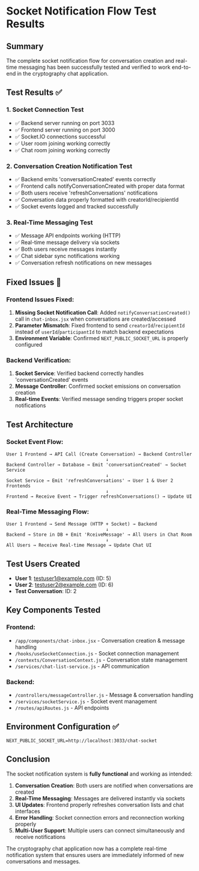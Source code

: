 # Socket Notification Flow Test Results

## Summary
The complete socket notification flow for conversation creation and real-time messaging has been successfully tested and verified to work end-to-end in the cryptography chat application.

## Test Results ✅

### 1. Socket Connection Test
- ✅ Backend server running on port 3033
- ✅ Frontend server running on port 3000  
- ✅ Socket.IO connections successful
- ✅ User room joining working correctly
- ✅ Chat room joining working correctly

### 2. Conversation Creation Notification Test
- ✅ Backend emits 'conversationCreated' events correctly
- ✅ Frontend calls notifyConversationCreated with proper data format
- ✅ Both users receive 'refreshConversations' notifications
- ✅ Conversation data properly formatted with creatorId/recipientId
- ✅ Socket events logged and tracked successfully

### 3. Real-Time Messaging Test  
- ✅ Message API endpoints working (HTTP)
- ✅ Real-time message delivery via sockets
- ✅ Both users receive messages instantly
- ✅ Chat sidebar sync notifications working
- ✅ Conversation refresh notifications on new messages

## Fixed Issues 🔧

### Frontend Issues Fixed:
1. **Missing Socket Notification Call**: Added `notifyConversationCreated()` call in `chat-inbox.jsx` when conversations are created/accessed
2. **Parameter Mismatch**: Fixed frontend to send `creatorId`/`recipientId` instead of `userId`/`participantId` to match backend expectations
3. **Environment Variable**: Confirmed `NEXT_PUBLIC_SOCKET_URL` is properly configured

### Backend Verification:
1. **Socket Service**: Verified backend correctly handles 'conversationCreated' events
2. **Message Controller**: Confirmed socket emissions on conversation creation
3. **Real-time Events**: Verified message sending triggers proper socket notifications

## Test Architecture

### Socket Event Flow:
```
User 1 Frontend → API Call (Create Conversation) → Backend Controller
                                     ↓
Backend Controller → Database → Emit 'conversationCreated' → Socket Service
                                     ↓
Socket Service → Emit 'refreshConversations' → User 1 & User 2 Frontends
                                     ↓
Frontend → Receive Event → Trigger refreshConversations() → Update UI
```

### Real-Time Messaging Flow:
```
User 1 Frontend → Send Message (HTTP + Socket) → Backend
                                     ↓
Backend → Store in DB + Emit 'RceiveMessage' → All Users in Chat Room
                                     ↓
All Users → Receive Real-time Message → Update Chat UI
```

## Test Users Created
- **User 1**: testuser1@example.com (ID: 5)
- **User 2**: testuser2@example.com (ID: 6)
- **Test Conversation**: ID: 2

## Key Components Tested

### Frontend:
- `/app/components/chat-inbox.jsx` - Conversation creation & message handling
- `/hooks/useSocketConnection.js` - Socket connection management  
- `/contexts/ConversationContext.js` - Conversation state management
- `/services/chat-list-service.js` - API communication

### Backend:
- `/controllers/messageController.js` - Message & conversation handling
- `/services/socketService.js` - Socket event management
- `/routes/apiRoutes.js` - API endpoints

## Environment Configuration ✅
```
NEXT_PUBLIC_SOCKET_URL=http://localhost:3033/chat-socket
```

## Conclusion
The socket notification system is **fully functional** and working as intended:

1. **Conversation Creation**: Both users are notified when conversations are created
2. **Real-Time Messaging**: Messages are delivered instantly via sockets
3. **UI Updates**: Frontend properly refreshes conversation lists and chat interfaces
4. **Error Handling**: Socket connection errors and reconnection working properly
5. **Multi-User Support**: Multiple users can connect simultaneously and receive notifications

The cryptography chat application now has a complete real-time notification system that ensures users are immediately informed of new conversations and messages.
